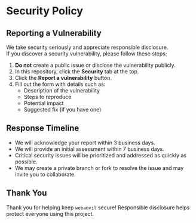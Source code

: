 # Security Policy

## Reporting a Vulnerability

We take security seriously and appreciate responsible disclosure.  
If you discover a security vulnerability, please follow these steps:

1. **Do not** create a public issue or disclose the vulnerability publicly.
2. In this repository, click the **Security** tab at the top.
3. Click the **Report a vulnerability** button.
4. Fill out the form with details such as:
    - Description of the vulnerability
    - Steps to reproduce
    - Potential impact
    - Suggested fix (if you have one)

## Response Timeline

- We will acknowledge your report within 3 business days.
- We will provide an initial assessment within 7 business days.
- Critical security issues will be prioritized and addressed as quickly as possible.
- We may create a private branch or fork to resolve the issue and may invite you to collaborate.

## Thank You

Thank you for helping keep `webanvil` secure! Responsible disclosure helps protect everyone using this project.

